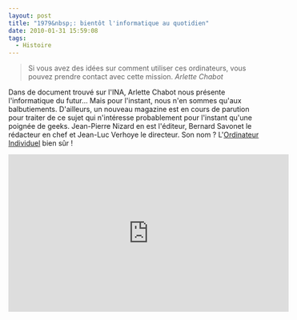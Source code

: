 ```yaml
---
layout: post
title: "1979&nbsp;: bientôt l'informatique au quotidien"
date: 2010-01-31 15:59:08
tags:
  - Histoire
---
```


> Si vous avez des idées sur comment utiliser ces ordinateurs, vous pouvez prendre contact avec cette mission.
> <cite>Arlette Chabot</cite>

<!-- more -->

Dans de document trouvé sur l'INA, Arlette Chabot nous présente l'informatique du futur&#8230; Mais pour l'instant, nous n'en sommes qu'aux balbutiements. D'ailleurs, un nouveau magazine est en cours de parution pour traiter de ce sujet qui n'intéresse probablement pour l'instant qu'une poignée de geeks. Jean-Pierre Nizard en est l'éditeur, Bernard Savonet le rédacteur en chef et Jean-Luc Verhoye le directeur. Son nom&nbsp;? L'[Ordinateur Individuel](http://www.01net.com/magazines/01net/) bien sûr&nbsp;!

<iframe width='560' height='315' frameborder='0' marginheight ='0' marginwidth='0' scrolling ='no' src='https://player.ina.fr/player/embed/CAA7900280001/1/1b0bd203fbcd702f9bc9b10ac3d0fc21/560/315/0' ></iframe>
